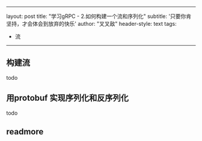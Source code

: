 
---
layout: post
title: "学习gRPC - 2.如何构建一个流和序列化"
subtitle: '只要你肯坚持，才会体会到放弃的快乐'
author: "叉叉敌"
header-style: text
tags:
  - 流
---

## 构建流
todo

## 用protobuf 实现序列化和反序列化

todo

## readmore
[](https://blog.csdn.net/CoderInfo/article/details/60604416)
[](https://www.programmableweb.com/news/how-to-build-streaming-api-using-grpc/how-to/2020/02/21)